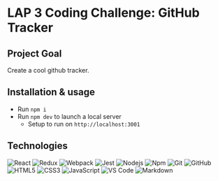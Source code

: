 # LAP 3 Coding Challenge: GitHub Tracker
## Project Goal
Create a cool github tracker.

## Installation & usage
- Run `npm i`
- Run `npm dev` to launch a local server
  - Setup to run on `http://localhost:3001`

## Technologies
![React](https://img.shields.io/badge/React-20232A?style=flat&logo=react&logoColor=61DAFB) ![Redux]( 	https://img.shields.io/badge/Redux-593D88?style=flat&logo=redux&logoColor=white) ![Webpack](https://img.shields.io/badge/Webpack-20232A?style=flat&logo=webpack&logoColor=61DAFB) ![Jest](https://img.shields.io/badge/Jest-323330?style=flat&logo=Jest&logoColor=white) ![Nodejs](https://img.shields.io/badge/-Nodejs-339933?style=flat&logo=Node.js&logoColor=ffffff) ![Npm](https://img.shields.io/badge/-npm-CB3837?style=flat&logo=npm) ![Git](https://img.shields.io/badge/-Git-%23F05032?style=flat&logo=git&logoColor=%23ffffff) ![GitHub](https://img.shields.io/badge/-GitHub-181717?style=flat&logo=github) ![HTML5](https://img.shields.io/badge/-HTML5-%23E44D27?style=flat&logo=html5&logoColor=ffffff) ![CSS3](https://img.shields.io/badge/-CSS3-%231572B6?style=flat&logo=css3) ![JavaScript](https://img.shields.io/badge/-JavaScript-%23F7DF1C?style=flat&logo=javascript&logoColor=000000&labelColor=%23F7DF1C&color=%23FFCE5A) ![VS Code](http://img.shields.io/badge/-VS%20Code-007ACC?style=flat&logo=visual-studio-code&logoColor=ffffff) ![Markdown](https://img.shields.io/badge/-Markdown-000000?style=flat&logo=markdown)
